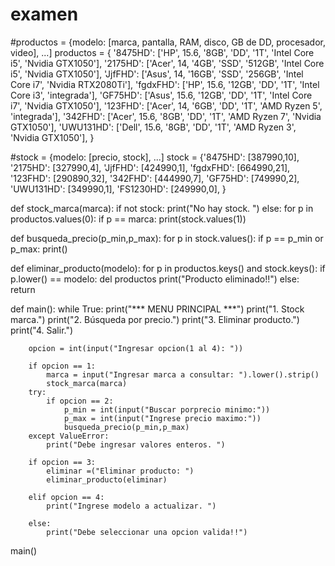 # examen
#productos = {modelo: [marca, pantalla, RAM, disco, GB de DD, procesador, video], ...]
productos = {
    '8475HD': ['HP', 15.6, '8GB', 'DD', '1T', 'Intel Core i5', 'Nvidia GTX1050'],
    '2175HD': ['Acer', 14, '4GB', 'SSD', '512GB', 'Intel Core i5', 'Nvidia GTX1050'],
    'JjfFHD': ['Asus', 14, '16GB', 'SSD', '256GB', 'Intel Core i7', 'Nvidia RTX2080Ti'],
    'fgdxFHD': ['HP', 15.6, '12GB', 'DD', '1T', 'Intel Core i3', 'integrada'],
    'GF75HD': ['Asus', 15.6, '12GB', 'DD', '1T', 'Intel Core i7', 'Nvidia GTX1050'],
    '123FHD': ['Acer', 14, '6GB', 'DD', '1T', 'AMD Ryzen 5', 'integrada'],
    '342FHD': ['Acer', 15.6, '8GB', 'DD', '1T', 'AMD Ryzen 7', 'Nvidia GTX1050'],
    'UWU131HD': ['Dell', 15.6, '8GB', 'DD', '1T', 'AMD Ryzen 3', 'Nvidia GTX1050'],
}

#stock = {modelo: [precio, stock], ...]
stock = {'8475HD': [387990,10],
        '2175HD': [327990,4], 
        'JjfFHD': [424990,1],
        'fgdxFHD': [664990,21],
        '123FHD': [290890,32], 
        '342FHD': [444990,7],
        'GF75HD': [749990,2], 
        'UWU131HD': [349990,1], 
        'FS1230HD': [249990,0], 
}

def stock_marca(marca):
    if not stock:
        print("No hay stock. ")
    else:
        for p in productos.values(0):
            if p == marca:
                print(stock.values(1))
            
def busqueda_precio(p_min,p_max):
    for p in stock.values():
        if p == p_min or p_max:
            print()
 


def eliminar_producto(modelo):
    for p in productos.keys() and stock.keys():
        if p.lower() == modelo:
            del productos
            print("Producto eliminado!!")
    else:
        return


def main():
    while True:
        print("*** MENU PRINCIPAL ***")
        print("1. Stock marca.")
        print("2. Búsqueda por precio.")
        print("3. Eliminar producto.")
        print("4. Salir.")
        
        opcion = int(input("Ingresar opcion(1 al 4): "))

        if opcion == 1:
            marca = input("Ingresar marca a consultar: ").lower().strip()
            stock_marca(marca)
        try:
            if opcion == 2:
                p_min = int(input("Buscar porprecio minimo:"))
                p_max = int(input("Ingrese precio maximo:"))
                busqueda_precio(p_min,p_max)
        except ValueError:
            print("Debe ingresar valores enteros. ")

        if opcion == 3:
            eliminar =("Eliminar producto: ")
            eliminar_producto(eliminar)

        elif opcion == 4:
            print("Ingrese modelo a actualizar. ")

        else:
            print("Debe seleccionar una opcion valida!!")

main()